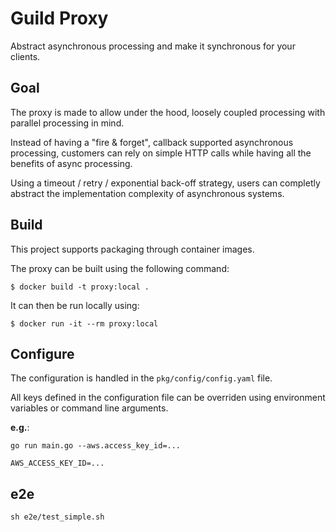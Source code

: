# Guild Proxy

Abstract asynchronous processing and make it synchronous for your clients.

## Goal

The proxy is made to allow under the hood, loosely coupled processing with parallel processing in mind.

Instead of having a "fire & forget", callback supported asynchronous processing, customers can rely on simple HTTP calls while having all the benefits of async processing.

Using a timeout / retry / exponential back-off strategy, users can completly abstract the implementation complexity of asynchronous systems.

## Build

This project supports packaging through container images.

The proxy can be built using the following command:

```console
$ docker build -t proxy:local .
```

It can then be run locally using:
```console
$ docker run -it --rm proxy:local
```

## Configure

The configuration is handled in the `pkg/config/config.yaml` file.

All keys defined in the configuration file can be overriden using environment variables or command line arguments.

**e.g.**:

```console
go run main.go --aws.access_key_id=...
```

```env
AWS_ACCESS_KEY_ID=...
```

## e2e
```console
sh e2e/test_simple.sh
```
